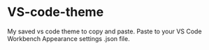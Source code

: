 # VS-code-theme
My saved vs code theme to copy and paste. 
Paste to your VS Code Workbench Appearance settings .json file.  
